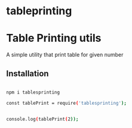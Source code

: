 # tableprinting

# Table Printing utils

A simple utility that print table for given number

## Installation

````bash

npm i tablesprinting

const tablePrint = require('tablesprinting');


console.log(tablePrint(2));